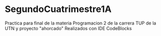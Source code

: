 # SegundoCuatrimestre1A
Practica para final de la materia Programacion 2 de la carrera TUP de la UTN y proyecto "ahorcado"
Realizados con IDE CodeBlocks
